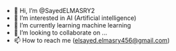 - 👋 Hi, I’m @SayedELMASRY2
- 👀 I’m interested in AI (Artificial intelligence)
- 🌱 I’m currently learning machine learning
- 💞️ I’m looking to collaborate on ...
- 📫 How to reach me (elsayed.elmasry456@gmail.com)


<!---
SayedELMASRY2/SayedELMASRY2 is a ✨ special ✨ repository because its `README.md` (this file) appears on your GitHub profile.
You can click the Preview link to take a look at your changes.
--->
